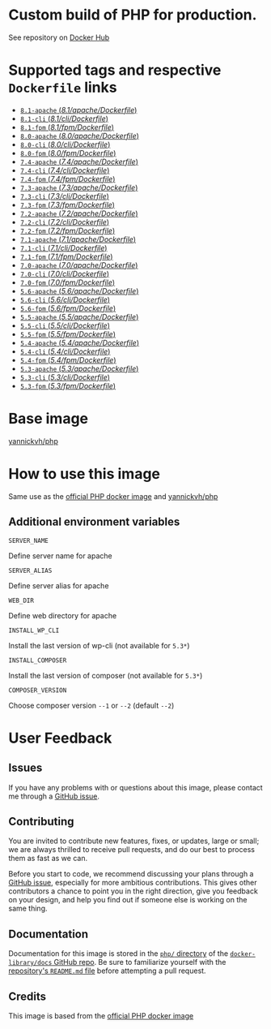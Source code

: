 # Custom build of PHP for production.

See repository on [Docker Hub](https://hub.docker.com/r/yannickvh/php-prod)

# Supported tags and respective `Dockerfile` links

- [ `8.1-apache` (*8.1/apache/Dockerfile*)](https://github.com/yvh/docker-php-prod/blob/main/apache/Dockerfile)
- [ `8.1-cli` (*8.1/cli/Dockerfile*)](https://github.com/yvh/docker-php-prod/blob/main/cli/Dockerfile)
- [ `8.1-fpm` (*8.1/fpm/Dockerfile*)](https://github.com/yvh/docker-php-prod/blob/main/fpm/Dockerfile)
- [ `8.0-apache` (*8.0/apache/Dockerfile*)](https://github.com/yvh/docker-php-prod/blob/8.0/apache/Dockerfile)
- [ `8.0-cli` (*8.0/cli/Dockerfile*)](https://github.com/yvh/docker-php-prod/blob/8.0/cli/Dockerfile)
- [ `8.0-fpm` (*8.0/fpm/Dockerfile*)](https://github.com/yvh/docker-php-prod/blob/8.0/fpm/Dockerfile)
- [ `7.4-apache` (*7.4/apache/Dockerfile*)](https://github.com/yvh/docker-php-prod/blob/7.4/apache/Dockerfile)
- [ `7.4-cli` (*7.4/cli/Dockerfile*)](https://github.com/yvh/docker-php-prod/blob/7.4/cli/Dockerfile)
- [ `7.4-fpm` (*7.4/fpm/Dockerfile*)](https://github.com/yvh/docker-php-prod/blob/7.4/fpm/Dockerfile)
- [ `7.3-apache` (*7.3/apache/Dockerfile*)](https://github.com/yvh/docker-php-prod/blob/7.3/apache/Dockerfile)
- [ `7.3-cli` (*7.3/cli/Dockerfile*)](https://github.com/yvh/docker-php-prod/blob/7.3/cli/Dockerfile)
- [ `7.3-fpm` (*7.3/fpm/Dockerfile*)](https://github.com/yvh/docker-php-prod/blob/7.3/fpm/Dockerfile)
- [ `7.2-apache` (*7.2/apache/Dockerfile*)](https://github.com/yvh/docker-php-prod/blob/7.2/apache/Dockerfile)
- [ `7.2-cli` (*7.2/cli/Dockerfile*)](https://github.com/yvh/docker-php-prod/blob/7.2/cli/Dockerfile)
- [ `7.2-fpm` (*7.2/fpm/Dockerfile*)](https://github.com/yvh/docker-php-prod/blob/7.2/fpm/Dockerfile)
- [ `7.1-apache` (*7.1/apache/Dockerfile*)](https://github.com/yvh/docker-php-prod/blob/7.1/apache/Dockerfile)
- [ `7.1-cli` (*7.1/cli/Dockerfile*)](https://github.com/yvh/docker-php-prod/blob/7.1/cli/Dockerfile)
- [ `7.1-fpm` (*7.1/fpm/Dockerfile*)](https://github.com/yvh/docker-php-prod/blob/7.1/fpm/Dockerfile)
- [ `7.0-apache` (*7.0/apache/Dockerfile*)](https://github.com/yvh/docker-php-prod/blob/7.0/apache/Dockerfile)
- [ `7.0-cli` (*7.0/cli/Dockerfile*)](https://github.com/yvh/docker-php-prod/blob/7.0/cli/Dockerfile)
- [ `7.0-fpm` (*7.0/fpm/Dockerfile*)](https://github.com/yvh/docker-php-prod/blob/7.0/fpm/Dockerfile)
- [ `5.6-apache` (*5.6/apache/Dockerfile*)](https://github.com/yvh/docker-php-prod/blob/5.6/apache/Dockerfile)
- [ `5.6-cli` (*5.6/cli/Dockerfile*)](https://github.com/yvh/docker-php-prod/blob/5.6/cli/Dockerfile)
- [ `5.6-fpm` (*5.6/fpm/Dockerfile*)](https://github.com/yvh/docker-php-prod/blob/5.6/fpm/Dockerfile)
- [ `5.5-apache` (*5.5/apache/Dockerfile*)](https://github.com/yvh/docker-php-prod/blob/5.5/apache/Dockerfile)
- [ `5.5-cli` (*5.5/cli/Dockerfile*)](https://github.com/yvh/docker-php-prod/blob/5.5/cli/Dockerfile)
- [ `5.5-fpm` (*5.5/fpm/Dockerfile*)](https://github.com/yvh/docker-php-prod/blob/5.5/fpm/Dockerfile)
- [ `5.4-apache` (*5.4/apache/Dockerfile*)](https://github.com/yvh/docker-php-prod/blob/5.4/apache/Dockerfile)
- [ `5.4-cli` (*5.4/cli/Dockerfile*)](https://github.com/yvh/docker-php-prod/blob/5.4/cli/Dockerfile)
- [ `5.4-fpm` (*5.4/fpm/Dockerfile*)](https://github.com/yvh/docker-php-prod/blob/5.4/fpm/Dockerfile)
- [ `5.3-apache` (*5.3/apache/Dockerfile*)](https://github.com/yvh/docker-php-prod/blob/5.3/apache/Dockerfile)
- [ `5.3-cli` (*5.3/cli/Dockerfile*)](https://github.com/yvh/docker-php-prod/blob/5.3/cli/Dockerfile)
- [ `5.3-fpm` (*5.3/fpm/Dockerfile*)](https://github.com/yvh/docker-php-prod/blob/5.3/fpm/Dockerfile)

# Base image

[yannickvh/php](https://hub.docker.com/r/yannickvh/php)

# How to use this image

Same use as the [official PHP docker image](https://hub.docker.com/_/php/) and [yannickvh/php](https://hub.docker.com/r/yannickvh/php)

## Additional environment variables

`SERVER_NAME`

Define server name for apache

`SERVER_ALIAS`

Define server alias for apache

`WEB_DIR`

Define web directory for apache

`INSTALL_WP_CLI`

Install the last version of wp-cli (not available for `5.3*`)

`INSTALL_COMPOSER`

Install the last version of composer (not available for `5.3*`)

`COMPOSER_VERSION`

Choose composer version `--1` or `--2` (default `--2`)

# User Feedback

## Issues

If you have any problems with or questions about this image, please contact me through a [GitHub issue](https://github.com/yvh/docker-php-prod/issues).

## Contributing

You are invited to contribute new features, fixes, or updates, large or small; we are always thrilled to receive pull requests, and do our best to process them as fast as we can.

Before you start to code, we recommend discussing your plans through a [GitHub issue](https://github.com/docker-library/php/issues), especially for more ambitious contributions. This gives other contributors a chance to point you in the right direction, give you feedback on your design, and help you find out if someone else is working on the same thing.

## Documentation

Documentation for this image is stored in the [`php/` directory](https://github.com/docker-library/docs/tree/master/php) of the [`docker-library/docs` GitHub repo](https://github.com/docker-library/docs). Be sure to familiarize yourself with the [repository's `README.md` file](https://github.com/docker-library/docs/blob/master/README.md) before attempting a pull request.

## Credits

This image is based from the [official PHP docker image](https://hub.docker.com/_/php/)
